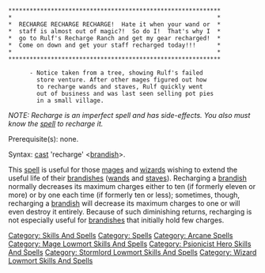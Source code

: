 `************************************************************`  
`*                                                          *`  
`*  RECHARGE RECHARGE RECHARGE!  Hate it when your wand or  *`  
`*  staff is almost out of magic?!  So do I!  That's why I  *`  
`*  go to Rulf's Recharge Ranch and get my gear recharged!  *`  
`*  Come on down and get your staff recharged today!!!      *`  
`*                                                          *`  
`************************************************************`  
  
`      - Notice taken from a tree, showing Rulf's failed`  
`        store venture. After other mages figured out how`  
`        to recharge wands and staves, Rulf quickly went`  
`        out of business and was last seen selling pot pies`  
`        in a small village.`

*NOTE: Recharge is an imperfect spell and has side-effects. You also
must know the [spell](:Category:_skills_And_Spells.md "wikilink") to
recharge it.*

Prerequisite(s): none.

Syntax: [cast](Cast.md "wikilink") 'recharge'
\<[brandish](:Category:_Brandishes.md "wikilink")\>.

This [spell](:Category:_Spells.md "wikilink") is useful for those
[mages](:Category:_Mages.md "wikilink") and
[wizards](:Category:_Wizards.md "wikilink") wishing to extend the useful
life of their [brandishes](:Category:_Brandishes.md "wikilink")
([wands](:Category:_Wands.md "wikilink") and
[staves](:Category:_Staves.md "wikilink")). Recharging a
[brandish](:Category:_Brandishes.md "wikilink") normally decreases its
maximum charges either to ten (if formerly eleven or more) or by one
each time (if formerly ten or less); sometimes, though, recharging a
[brandish](:Category:_Brandishes.md "wikilink") will decrease its
maximum charges to one or will even destroy it entirely. Because of such
diminishing returns, recharging is not especially useful for
[brandishes](:Category:_Brandishes.md "wikilink") that initially hold
few charges.

[Category: Skills And Spells](Category:_Skills_And_Spells "wikilink")
[Category: Spells](Category:_Spells "wikilink") [Category: Arcane
Spells](Category:_Arcane_Spells "wikilink") [Category: Mage Lowmort
Skills And Spells](Category:_Mage_Lowmort_Skills_And_Spells "wikilink")
[Category: Psionicist Hero Skills And
Spells](Category:_Psionicist_Hero_Skills_And_Spells "wikilink")
[Category: Stormlord Lowmort Skills And
Spells](Category:_Stormlord_Lowmort_Skills_And_Spells "wikilink")
[Category: Wizard Lowmort Skills And
Spells](Category:_Wizard_Lowmort_Skills_And_Spells "wikilink")
